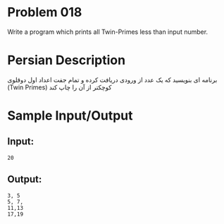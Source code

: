 # Problem 018
Write a program which prints all Twin-Primes less than input number.

# Persian Description
برنامه ای بنویسید که یک عدد از ورودی دریافت کرده و تمام جفت اعداد اول دوقلوی (Twin Primes) کوچکتر از آن را چاپ کند

# Sample Input/Output

## Input:
```
20
```

## Output: 
```
3, 5
5, 7,
11,13
17,19
```
